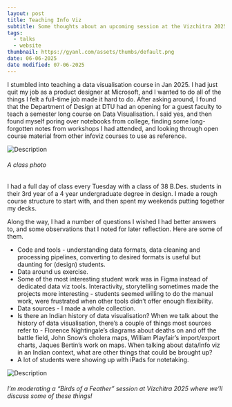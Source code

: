 ```yaml
---
layout: post
title: Teaching Info Viz
subtitle: Some thoughts about an upcoming session at the Vizchitra 2025 conference.
tags:
  - talks
  - website
thumbnail: https://gyanl.com/assets/thumbs/default.png
date: 06-06-2025
date modified: 07-06-2025
---
```


I stumbled into teaching a data visualisation course in Jan 2025. I had just quit my job as a product designer at Microsoft, and I wanted to do all of the things I felt a full-time job made it hard to do. After asking around, I found that the Department of Design at DTU had an opening for a guest faculty to teach a semester long course on Data Visualisation. I said yes, and then found myself poring over notebooks from college, finding some long-forgotten notes from workshops I had attended, and looking through open course material from other infoviz courses to use as reference.

![Description](https://gyanl.com/assets/dv-class-photo.jpg)

###### A class photo

I had a full day of class every Tuesday with a class of 38 B.Des. students in their 3rd year of a 4 year undergraduate degree in design. I made a rough course structure to start with, and then spent my weekends putting together my decks.

Along the way, I had a number of questions I wished I had better answers to, and some observations that I noted for later reflection. Here are some of them.

- Code and tools - understanding data formats, data cleaning and processing pipelines, converting to desired formats is useful but daunting for (design) students.
- Data around us exercise.
- Some of the most interesting student work was in Figma instead of dedicated data viz tools. Interactivity, storytelling sometimes made the projects more interesting - students seemed willing to do the manual work, were frustrated when other tools didn’t offer enough flexibility.
- Data sources - I made a whole collection.
- Is there an Indian history of data visualisation? When we talk about the history of data visualisation, there’s a couple of things most sources refer to - Florence Nightingale’s diagrams about deaths on and off the battle field, John Snow’s cholera maps, William Playfair’s import/export charts, Jaques Bertin’s work on maps. When talking about data/info viz in an Indian context, what are other things that could be brought up?
- A lot of students were showing up with iPads for notetaking. 

![Description](https://gyanl.com/assets/vizchitra-social.jpg)

###### I’m moderating a “Birds of a Feather” session at Vizchitra 2025 where we’ll discuss some of these things!
